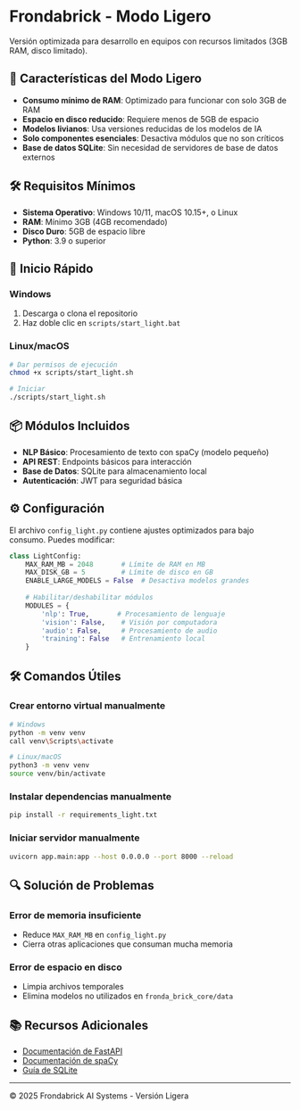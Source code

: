 # Frondabrick - Modo Ligero

Versión optimizada para desarrollo en equipos con recursos limitados (3GB RAM, disco limitado).

## 🚀 Características del Modo Ligero

- **Consumo mínimo de RAM**: Optimizado para funcionar con solo 3GB de RAM
- **Espacio en disco reducido**: Requiere menos de 5GB de espacio
- **Modelos livianos**: Usa versiones reducidas de los modelos de IA
- **Solo componentes esenciales**: Desactiva módulos que no son críticos
- **Base de datos SQLite**: Sin necesidad de servidores de base de datos externos

## 🛠️ Requisitos Mínimos

- **Sistema Operativo**: Windows 10/11, macOS 10.15+, o Linux
- **RAM**: Mínimo 3GB (4GB recomendado)
- **Disco Duro**: 5GB de espacio libre
- **Python**: 3.9 o superior

## 🚀 Inicio Rápido

### Windows

1. Descarga o clona el repositorio
2. Haz doble clic en `scripts/start_light.bat`

### Linux/macOS

```bash
# Dar permisos de ejecución
chmod +x scripts/start_light.sh

# Iniciar
./scripts/start_light.sh
```

## 📦 Módulos Incluidos

- **NLP Básico**: Procesamiento de texto con spaCy (modelo pequeño)
- **API REST**: Endpoints básicos para interacción
- **Base de Datos**: SQLite para almacenamiento local
- **Autenticación**: JWT para seguridad básica

## ⚙️ Configuración

El archivo `config_light.py` contiene ajustes optimizados para bajo consumo. Puedes modificar:

```python
class LightConfig:
    MAX_RAM_MB = 2048       # Límite de RAM en MB
    MAX_DISK_GB = 5         # Límite de disco en GB
    ENABLE_LARGE_MODELS = False  # Desactiva modelos grandes
    
    # Habilitar/deshabilitar módulos
    MODULES = {
        'nlp': True,       # Procesamiento de lenguaje
        'vision': False,    # Visión por computadora
        'audio': False,     # Procesamiento de audio
        'training': False   # Entrenamiento local
    }
```

## 🛠️ Comandos Útiles

### Crear entorno virtual manualmente

```bash
# Windows
python -m venv venv
call venv\Scripts\activate

# Linux/macOS
python3 -m venv venv
source venv/bin/activate
```

### Instalar dependencias manualmente

```bash
pip install -r requirements_light.txt
```

### Iniciar servidor manualmente

```bash
uvicorn app.main:app --host 0.0.0.0 --port 8000 --reload
```

## 🔍 Solución de Problemas

### Error de memoria insuficiente
- Reduce `MAX_RAM_MB` en `config_light.py`
- Cierra otras aplicaciones que consuman mucha memoria

### Error de espacio en disco
- Limpia archivos temporales
- Elimina modelos no utilizados en `fronda_brick_core/data`

## 📚 Recursos Adicionales

- [Documentación de FastAPI](https://fastapi.tiangolo.com/)
- [Documentación de spaCy](https://spacy.io/)
- [Guía de SQLite](https://www.sqlite.org/docs.html)

---

© 2025 Frondabrick AI Systems - Versión Ligera
